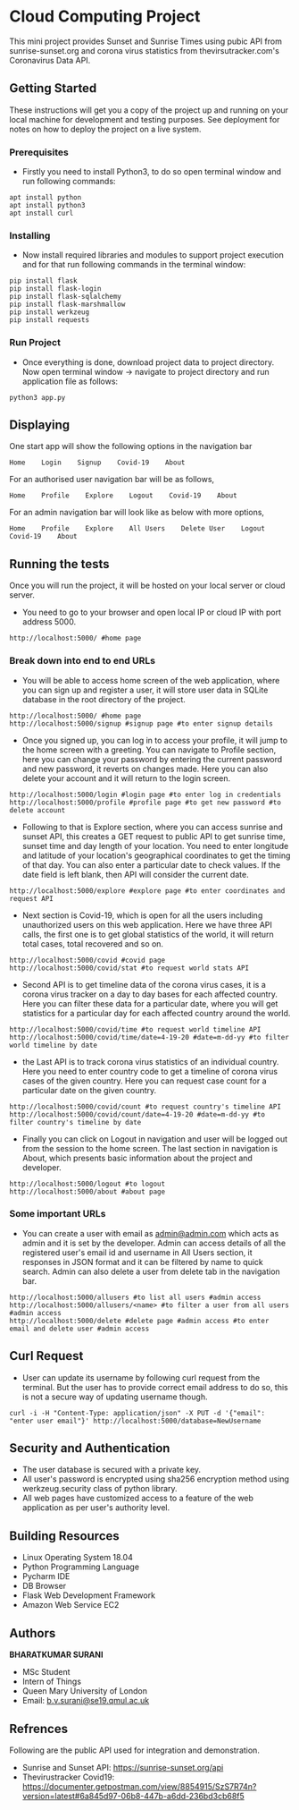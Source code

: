# Cloud Computing Project

This mini project provides Sunset and Sunrise Times using pubic API from sunrise-sunset.org and corona virus statistics from thevirsutracker.com's Coronavirus Data API.

## Getting Started

These instructions will get you a copy of the project up and running on your local machine for development and testing purposes. See deployment for notes on how to deploy the project on a live system.

### Prerequisites

* Firstly you need to install Python3, to do so open terminal window and run following commands:

```
apt install python
apt install python3
apt install curl
```

### Installing

* Now install required libraries and modules to support project execution and for that run following commands in the terminal window:

```
pip install flask
pip install flask-login
pip install flask-sqlalchemy
pip install flask-marshmallow
pip install werkzeug
pip install requests
```

### Run Project

* Once everything is done, download project data to project directory. Now open terminal window -> navigate to project directory and run application file as follows:

```
python3 app.py
```

## Displaying

One start app will show the following options in the navigation bar

```
Home    Login    Signup    Covid-19    About
```

For an authorised user navigation bar will be as follows,

```
Home    Profile    Explore    Logout    Covid-19    About
```

For an admin navigation bar will look like as below with more options,

```
Home    Profile    Explore    All Users    Delete User    Logout    Covid-19    About
```

## Running the tests

Once you will run the project, it will be hosted on your local server or cloud server. 

* You need to go to your browser and open local IP or cloud IP with port address 5000.

```
http://localhost:5000/ #home page
```

### Break down into end to end URLs

* You will be able to access home screen of the web application, where you can sign up and register a user, it will store user data in SQLite database in the root directory of the project.

```
http://localhost:5000/ #home page
http://localhost:5000/signup #signup page #to enter signup details 
```

* Once you signed up, you can log in to access your profile, it will jump to the home screen with a greeting. You can navigate to Profile section, here you can change your password by entering the current password and new password, it reverts on changes made. Here you can also delete your account and it will return to the login screen. 

```
http://localhost:5000/login #login page #to enter log in credentials
http://localhost:5000/profile #profile page #to get new password #to delete account
```

* Following to that is Explore section, where you can access sunrise and sunset API, this creates a GET request to public API to get sunrise time, sunset time and day length of your location. You need to enter longitude and latitude of your location's geographical coordinates to get the timing of that day. You can also enter a particular date to check values. If the date field is left blank, then API will consider the current date.

```
http://localhost:5000/explore #explore page #to enter coordinates and request API
```

* Next section is Covid-19, which is open for all the users including unauthorized users on this web application. Here we have three API calls, the first one is to get global statistics of the world, it will return total cases, total recovered and so on. 

```
http://localhost:5000/covid #covid page
http://localhost:5000/covid/stat #to request world stats API
```

* Second API is to get timeline data of the corona virus cases, it is a corona virus tracker on a day to day bases for each affected country. Here you can filter these data for a particular date, where you will get statistics for a particular day for each affected country around the world.

```
http://localhost:5000/covid/time #to request world timeline API
http://localhost:5000/covid/time/date=4-19-20 #date=m-dd-yy #to filter world timeline by date
```

* the Last API is to track corona virus statistics of an individual country. Here you need to enter country code to get a timeline of corona virus cases of the given country. Here you can request case count for a particular date on the given country.

```
http://localhost:5000/covid/count #to request country's timeline API
http://localhost:5000/covid/count/date=4-19-20 #date=m-dd-yy #to filter country's timeline by date
```

* Finally you can click on Logout in navigation and user will be logged out from the session to the home screen. The last section in navigation is About, which presents basic information about the project and developer. 

```
http://localhost:5000/logout #to logout
http://localhost:5000/about #about page
```

### Some important URLs

* You can create a user with email as admin@admin.com which acts as admin and it is set by the developer. Admin can access details of all the registered user's email id and username in All Users section, it responses in JSON format and it can be filtered by name to quick search. Admin can also delete a user from delete tab in the navigation bar.

```
http://localhost:5000/allusers #to list all users #admin access
http://localhost:5000/allusers/<name> #to filter a user from all users #admin access
http://localhost:5000/delete #delete page #admin access #to enter email and delete user #admin access
```

## Curl Request

* User can update its username by following curl request from the terminal. But the user has to provide correct email address to do so, this is not a secure way of updating username though.

```
curl -i -H "Content-Type: application/json" -X PUT -d '{"email": "enter user email"}' http://localhost:5000/database=NewUsername
```


## Security and Authentication

* The user database is secured with a private key.
* All user's password is encrypted using sha256 encryption method using werkzeug.security class of python library.
* All web pages have customized access to a feature of the web application as per user's authority level.

## Building Resources

* Linux Operating System 18.04
* Python Programming Language
* Pycharm IDE
* DB Browser
* Flask Web Development Framework
* Amazon Web Service EC2

## Authors

**BHARATKUMAR SURANI**
* MSc Student
* Intern of Things
* Queen Mary University of London
* Email: b.v.surani@se19.qmul.ac.uk

## Refrences

Following are the public API used for integration and demonstration.

* Sunrise and Sunset API: https://sunrise-sunset.org/api
* Thevirustracker Covid19: https://documenter.getpostman.com/view/8854915/SzS7R74n?version=latest#6a845d97-06b8-447b-a6dd-236bd3cb68f5
